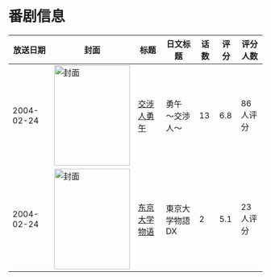 # 番剧信息

|放送日期|封面|标题|日文标题|话数|评分|评分人数|
|---|---|---|---|---|---|---|
|2004-02-24|<img src="https://lain.bgm.tv/pic/cover/c/b8/48/3305_7hHIH.jpg" alt="封面" style="width:150px;height:200px;object-fit:cover;">|[交涉人勇午](https://bangumi.tv/subject/3305)|勇午 ～交渉人～|13|6.8|86人评分|
|2004-02-24|<img src="https://lain.bgm.tv/pic/cover/c/19/5e/38686_6lA0y.jpg" alt="封面" style="width:150px;height:200px;object-fit:cover;">|[东京大学物语](https://bangumi.tv/subject/38686)|東京大学物語DX|2|5.1|23人评分|

